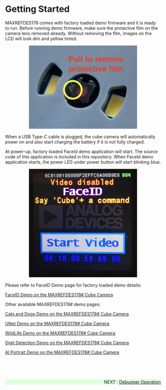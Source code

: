 # Getting Started

MAXREFDES178 comes with factory loaded demo firmware and it is ready to run. Before running demo firmware, make sure the protective film on the camera lens removed already. Without removing the film, images on the LCD will look dim and yellow tinted.


<p align="center">
  <div class="CameraFilm" style="text-align:center;">
    <a href="images/wiki_camerafilm.jpg" data-sub-html="Camera Film" target="_blank">
      <img alt="Camera Film" src="images/wiki_camerafilm.jpg" width="350"/>
    </a>
  </div>
</p>

When a USB Type-C cable is plugged, the cube camera will automatically power on and also start charging the battery if it is not fully charged.

At power-up, factory loaded FaceId demo application will start. The source code of this application is included in this repository. When FaceId demo application starts, the power LED under power button will start blinking blue.


<p align="center">
  <div class="FaceID" style="text-align:center;">
    <a href="images/wiki_screenshotfaceid.jpg" data-sub-html="FaceID" target="_blank" >
      <img alt="FaceID" src="images/wiki_screenshotfaceid.jpg" width="350"/>
    </a>
  </div>
</p>


Please refer to FaceID Demo page for factory loaded demo details:

[FaceID Demo on the MAXREFDES178# Cube Camera](https://github.com/MaximIntegratedAI/refdes/tree/develop/maxrefdes178-FaceId)


Other available MAXREFDES178# demo pages:

[Cats and Dogs Demo on the MAXREFDES178# Cube Camera](https://github.com/MaximIntegratedAI/refdes/blob/develop/maxrefdes178-CatsDogs)

[UNet Demo on the MAXREFDES178# Cube Camera](https://github.com/MaximIntegratedAI/refdes/blob/develop/maxrefdes178-UNet)

[WildLife Demo on the MAXREFDES178# Cube Camera](https://github.com/MaximIntegratedAI/refdes/blob/develop/maxrefdes178-WildLife)

[Digit Detection Demo on the MAXREFDES178# Cube Camera](https://github.com/gokhan-bektas/refdes/tree/develop/maxrefdes178-DigitDetection)

[AI Portrait Demo on the MAXREFDES178# Cube Camera](https://github.com/gokhan-bektas/refdes/tree/develop/maxrefdes178-AIPortrait)


<br><br><br>

<div class="nextpage" style="margin-left: 0; margin-right: auto; text-align: right; background-color: #dfd;" >
NEXT : <a href="DebuggerOperation.md">Debugger Operation</a>
</div>
